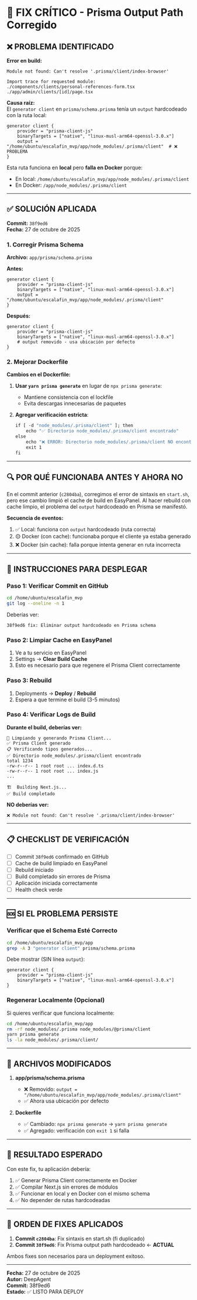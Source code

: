 
# 🔧 FIX CRÍTICO - Prisma Output Path Corregido

## ❌ PROBLEMA IDENTIFICADO

**Error en build:**
```
Module not found: Can't resolve '.prisma/client/index-browser'

Import trace for requested module:
./components/clients/personal-references-form.tsx
./app/admin/clients/[id]/page.tsx
```

**Causa raíz:**  
El `generator client` en `prisma/schema.prisma` tenía un `output` hardcodeado con la ruta local:

```prisma
generator client {
    provider = "prisma-client-js"
    binaryTargets = ["native", "linux-musl-arm64-openssl-3.0.x"]
    output = "/home/ubuntu/escalafin_mvp/app/node_modules/.prisma/client"  # ❌ PROBLEMA
}
```

Esta ruta funciona en **local** pero **falla en Docker** porque:
- En local: `/home/ubuntu/escalafin_mvp/app/node_modules/.prisma/client`
- En Docker: `/app/node_modules/.prisma/client`

---

## ✅ SOLUCIÓN APLICADA

**Commit:** `38f9ed6`  
**Fecha:** 27 de octubre de 2025

### 1. Corregir Prisma Schema

**Archivo:** `app/prisma/schema.prisma`

**Antes:**
```prisma
generator client {
    provider = "prisma-client-js"
    binaryTargets = ["native", "linux-musl-arm64-openssl-3.0.x"]
    output = "/home/ubuntu/escalafin_mvp/app/node_modules/.prisma/client"
}
```

**Después:**
```prisma
generator client {
    provider = "prisma-client-js"
    binaryTargets = ["native", "linux-musl-arm64-openssl-3.0.x"]
    # output removido - usa ubicación por defecto
}
```

### 2. Mejorar Dockerfile

**Cambios en el Dockerfile:**

1. **Usar `yarn prisma generate`** en lugar de `npx prisma generate`:
   - Mantiene consistencia con el lockfile
   - Evita descargas innecesarias de paquetes

2. **Agregar verificación estricta**:
   ```dockerfile
   if [ -d "node_modules/.prisma/client" ]; then
       echo "✅ Directorio node_modules/.prisma/client encontrado"
   else
       echo "❌ ERROR: Directorio node_modules/.prisma/client NO encontrado"
       exit 1
   fi
   ```

---

## 🔍 POR QUÉ FUNCIONABA ANTES Y AHORA NO

En el commit anterior (`c2804ba`), corregimos el error de sintaxis en `start.sh`, pero ese cambio limpió el cache de build en EasyPanel. Al hacer rebuild con cache limpio, el problema del `output` hardcodeado en Prisma se manifestó.

**Secuencia de eventos:**
1. ✅ Local: funciona con `output` hardcodeado (ruta correcta)
2. 🟡 Docker (con cache): funcionaba porque el cliente ya estaba generado
3. ❌ Docker (sin cache): falla porque intenta generar en ruta incorrecta

---

## 🚀 INSTRUCCIONES PARA DESPLEGAR

### Paso 1: Verificar Commit en GitHub
```bash
cd /home/ubuntu/escalafin_mvp
git log --oneline -n 1
```

Deberías ver:
```
38f9ed6 fix: Eliminar output hardcodeado en Prisma schema
```

### Paso 2: Limpiar Cache en EasyPanel
1. Ve a tu servicio en EasyPanel
2. Settings → **Clear Build Cache**
3. Esto es necesario para que regenere el Prisma Client correctamente

### Paso 3: Rebuild
1. Deployments → **Deploy** / **Rebuild**
2. Espera a que termine el build (3-5 minutos)

### Paso 4: Verificar Logs de Build

**Durante el build, deberías ver:**
```
🔧 Limpiando y generando Prisma Client...
✅ Prisma Client generado
📋 Verificando tipos generados...
✅ Directorio node_modules/.prisma/client encontrado
total 1234
-rw-r--r-- 1 root root ... index.d.ts
-rw-r--r-- 1 root root ... index.js
...

🏗️  Building Next.js...
✅ Build completado
```

**NO deberías ver:**
```
❌ Module not found: Can't resolve '.prisma/client/index-browser'
```

---

## 📋 CHECKLIST DE VERIFICACIÓN

- [ ] Commit `38f9ed6` confirmado en GitHub
- [ ] Cache de build limpiado en EasyPanel
- [ ] Rebuild iniciado
- [ ] Build completado sin errores de Prisma
- [ ] Aplicación iniciada correctamente
- [ ] Health check verde

---

## 🆘 SI EL PROBLEMA PERSISTE

### Verificar que el Schema Esté Correcto

```bash
cd /home/ubuntu/escalafin_mvp/app
grep -A 3 "generator client" prisma/schema.prisma
```

Debe mostrar (SIN línea `output`):
```prisma
generator client {
    provider = "prisma-client-js"
    binaryTargets = ["native", "linux-musl-arm64-openssl-3.0.x"]
}
```

### Regenerar Localmente (Opcional)

Si quieres verificar que funciona localmente:
```bash
cd /home/ubuntu/escalafin_mvp/app
rm -rf node_modules/.prisma node_modules/@prisma/client
yarn prisma generate
ls -la node_modules/.prisma/client/
```

---

## 📝 ARCHIVOS MODIFICADOS

1. **app/prisma/schema.prisma**
   - ❌ Removido: `output = "/home/ubuntu/escalafin_mvp/app/node_modules/.prisma/client"`
   - ✅ Ahora usa ubicación por defecto

2. **Dockerfile**
   - ✅ Cambiado: `npx prisma generate` → `yarn prisma generate`
   - ✅ Agregado: verificación con `exit 1` si falla

---

## 🎯 RESULTADO ESPERADO

Con este fix, tu aplicación debería:

1. ✅ Generar Prisma Client correctamente en Docker
2. ✅ Compilar Next.js sin errores de módulos
3. ✅ Funcionar en local y en Docker con el mismo schema
4. ✅ No depender de rutas hardcodeadas

---

## 🔄 ORDEN DE FIXES APLICADOS

1. **Commit `c2804ba`**: Fix sintaxis en start.sh (fi duplicado)
2. **Commit `38f9ed6`**: Fix Prisma output path hardcodeado ← **ACTUAL**

Ambos fixes son necesarios para un deployment exitoso.

---

**Fecha:** 27 de octubre de 2025  
**Autor:** DeepAgent  
**Commit:** 38f9ed6  
**Estado:** ✅ LISTO PARA DEPLOY
